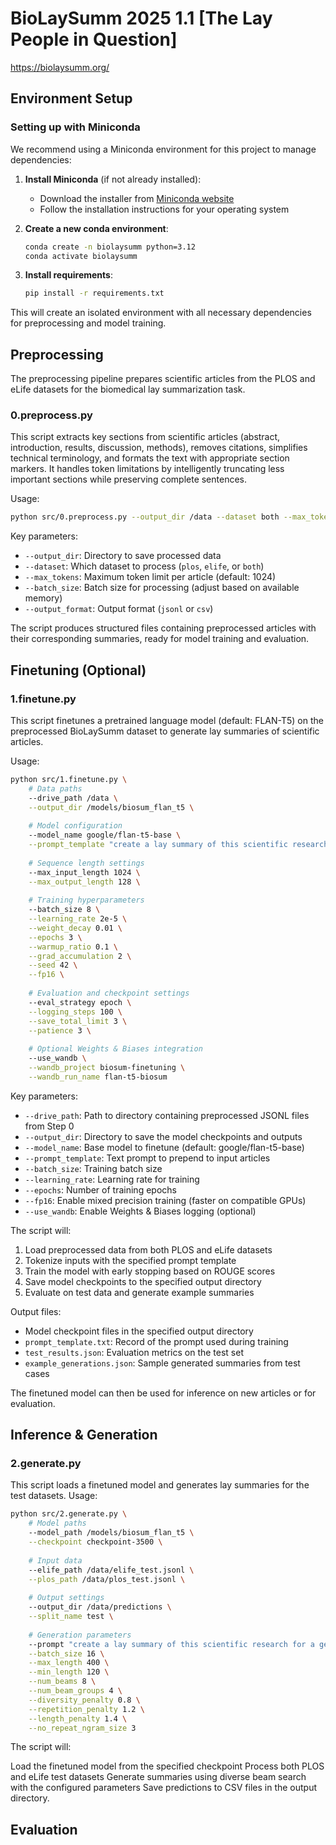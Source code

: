 # BioLaySumm 2025 1.1 [The Lay People in Question]

https://biolaysumm.org/

## Environment Setup

### Setting up with Miniconda

We recommend using a Miniconda environment for this project to manage dependencies:

1. **Install Miniconda** (if not already installed):
   - Download the installer from [Miniconda website](https://docs.conda.io/en/latest/miniconda.html)
   - Follow the installation instructions for your operating system

2. **Create a new conda environment**:
   ```bash
   conda create -n biolaysumm python=3.12
   conda activate biolaysumm
   ```

3. **Install requirements**:
   ```bash
   pip install -r requirements.txt
   ```

This will create an isolated environment with all necessary dependencies for preprocessing and model training.

## Preprocessing

The preprocessing pipeline prepares scientific articles from the PLOS and eLife datasets for the biomedical lay summarization task.

### 0.preprocess.py

This script extracts key sections from scientific articles (abstract, introduction, results, discussion, methods), removes citations, simplifies technical terminology, and formats the text with appropriate section markers. It handles token limitations by intelligently truncating less important sections while preserving complete sentences.

Usage:
```bash
python src/0.preprocess.py --output_dir /data --dataset both --max_tokens 1024 --batch_size 32 --output_format jsonl
```

Key parameters:
- `--output_dir`: Directory to save processed data
- `--dataset`: Which dataset to process (`plos`, `elife`, or `both`)
- `--max_tokens`: Maximum token limit per article (default: 1024)
- `--batch_size`: Batch size for processing (adjust based on available memory)
- `--output_format`: Output format (`jsonl` or `csv`)

The script produces structured files containing preprocessed articles with their corresponding summaries, ready for model training and evaluation.

## Finetuning (Optional)

### 1.finetune.py

This script finetunes a pretrained language model (default: FLAN-T5) on the preprocessed BioLaySumm dataset to generate lay summaries of scientific articles.

Usage:
```bash
python src/1.finetune.py \
    # Data paths
    --drive_path /data \
    --output_dir /models/biosum_flan_t5 \
    
    # Model configuration
    --model_name google/flan-t5-base \
    --prompt_template "create a lay summary of this scientific research for a general audience who has no background in biology: " \
    
    # Sequence length settings
    --max_input_length 1024 \
    --max_output_length 128 \
    
    # Training hyperparameters
    --batch_size 8 \
    --learning_rate 2e-5 \
    --weight_decay 0.01 \
    --epochs 3 \
    --warmup_ratio 0.1 \
    --grad_accumulation 2 \
    --seed 42 \
    --fp16 \
    
    # Evaluation and checkpoint settings
    --eval_strategy epoch \
    --logging_steps 100 \
    --save_total_limit 3 \
    --patience 3 \
    
    # Optional Weights & Biases integration
    --use_wandb \
    --wandb_project biosum-finetuning \
    --wandb_run_name flan-t5-biosum
```

Key parameters:
- `--drive_path`: Path to directory containing preprocessed JSONL files from Step 0
- `--output_dir`: Directory to save the model checkpoints and outputs
- `--model_name`: Base model to finetune (default: google/flan-t5-base)
- `--prompt_template`: Text prompt to prepend to input articles
- `--batch_size`: Training batch size
- `--learning_rate`: Learning rate for training
- `--epochs`: Number of training epochs
- `--fp16`: Enable mixed precision training (faster on compatible GPUs)
- `--use_wandb`: Enable Weights & Biases logging (optional)

The script will:
1. Load preprocessed data from both PLOS and eLife datasets
2. Tokenize inputs with the specified prompt template
3. Train the model with early stopping based on ROUGE scores
4. Save model checkpoints to the specified output directory
5. Evaluate on test data and generate example summaries

Output files:
- Model checkpoint files in the specified output directory
- `prompt_template.txt`: Record of the prompt used during training
- `test_results.json`: Evaluation metrics on the test set
- `example_generations.json`: Sample generated summaries from test cases

The finetuned model can then be used for inference on new articles or for evaluation.


## Inference & Generation

### 2.generate.py
This script loads a finetuned model and generates lay summaries for the test datasets.
Usage:
```bash
python src/2.generate.py \
    # Model paths
    --model_path /models/biosum_flan_t5 \
    --checkpoint checkpoint-3500 \
    
    # Input data
    --elife_path /data/elife_test.jsonl \
    --plos_path /data/plos_test.jsonl \
    
    # Output settings
    --output_dir /data/predictions \
    --split_name test \
    
    # Generation parameters
    --prompt "create a lay summary of this scientific research for a general audience who has no background in biology: " \
    --batch_size 16 \
    --max_length 400 \
    --min_length 120 \
    --num_beams 8 \
    --num_beam_groups 4 \
    --diversity_penalty 0.8 \
    --repetition_penalty 1.2 \
    --length_penalty 1.4 \
    --no_repeat_ngram_size 3
```
The script will:

Load the finetuned model from the specified checkpoint
Process both PLOS and eLife test datasets
Generate summaries using diverse beam search with the configured parameters
Save predictions to CSV files in the output directory.


## Evaluation
